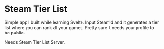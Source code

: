# Steam Tier List

Simple app I built while learning Svelte. Input SteamId and it generates a tier list where you can rank all your games. Pretty sure it needs your profile to be public. 

Needs Steam Tier List Server.

